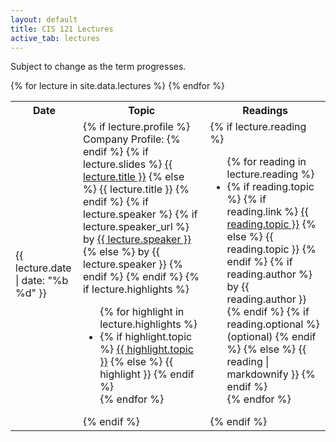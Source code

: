```yaml
---
layout: default
title: CIS 121 Lectures
active_tab: lectures
---
```


Subject to change as the term progresses.

<table class="table table-striped">
  <tbody>
    <tr>
      <th>Date</th>
      <th>Topic</th>
      <th>Readings</th>
    </tr>
    {% for lecture in site.data.lectures %}
      <tr>
        <td>{{ lecture.date | date: "%b %d" }}</td>
        <td>
          {% if lecture.profile %}
            Company Profile:
          {% endif %}
          {% if lecture.slides %}
            <a href="{{ lecture.slides }}">{{ lecture.title }}</a>
          {% else %}
            {{ lecture.title }}
          {% endif %}
          {% if lecture.speaker %}
            {% if lecture.speaker_url %} by <a href="{{ lecture.speaker_url }}">{{ lecture.speaker }}</a>
            {% else %}
              by {{ lecture.speaker }}
            {% endif %}
          {% endif %}
          {% if lecture.highlights %}
            <ul>
              {% for highlight in lecture.highlights %}
                <li class="text-muted">
                  {% if highlight.topic %}
                    <a href="{{ highlight.link }}">{{ highlight.topic }}</a>
                  {% else %}
                    {{ highlight }}
                  {% endif %}
                </li>
              {% endfor %}
            </ul>
          {% endif %}
        </td>
        <td>
          {% if lecture.reading %}
            <ul>
              {% for reading in lecture.reading %}
                <li>
                  {% if reading.topic %}
                    {% if reading.link %}
                      <a href="{{ reading.link }}">{{ reading.topic }}</a>
                    {% else %}
                      {{ reading.topic }}
                    {% endif %}
                    {% if reading.author %}
                      by {{ reading.author }}
                    {% endif %}
                    {% if reading.optional %}
                      (optional)
                    {% endif %}
                  {% else %}
                    {{ reading | markdownify }}
                  {% endif %}
                </li>
              {% endfor %}
            </ul>
          {% endif %}
        </td>
      </tr>
    {% endfor %}
  </tbody>
</table>
